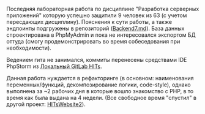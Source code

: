 Последняя лабораторная работа по дисциплине "Разработка серверных приложений" которую успешно защитили 9 человек из 63 (с учетом пересдающих дисциплину).
Пояснения к сути работы, а также эндпоинты подгружены в репозиторий ([Backend7.md](Backend7.md)).
База данных спроектирована в PhpMyAdmin и пока не интересовался экспортом БД оттуда (смогу продемонстрировать во время собеседования при необходимости).

Ведением гита не занимался, коммиты перенесены средствами IDE PhpStorm из [Локальный GitLab HITs](https://git.hits.tsu.ru/).

Данная работа нуждается в рефакторинге (в основном: наименования переменных/функций, декомпозирование логики, code-style), однако выполнена за ~2 рабочих дня в которые вошло знакомство с PHP, в то время как была выдана на 4 недели. (Все свободное время "спустил" в другой проект: [HITsWebsite2](https://github.com/volkoffvitaly/HITsWebsite2)).
